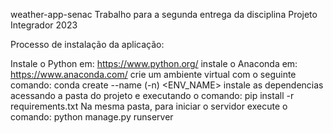weather-app-senac
Trabalho para a segunda entrega da disciplina Projeto Integrador 2023

Processo de instalação da aplicação:

Instale o Python em: https://www.python.org/
instale o Anaconda em: https://www.anaconda.com/
crie um ambiente virtual com o seguinte comando: conda create --name (-n) <ENV_NAME>
instale as dependencias acessando a pasta do projeto e executando o comando: pip install -r requirements.txt
Na mesma pasta, para iniciar o servidor execute o comando: python manage.py runserver
